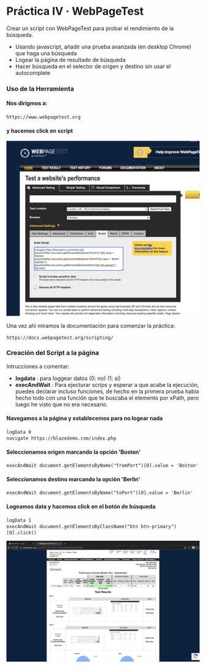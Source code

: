 # Práctica IV · WebPageTest
Crear un script con WebPageTest para probar el rendimiento de la búsqueda.

* Usando javascript, añadir una prueba avanzada (en desktop Chrome) que haga una búsqueda
* Logear la página de resultado de búsqueda
* Hacer búsqueda en el selector de origen y destino sin usar el autocomplete

### Uso de la Herramienta 
#### Nos dirigmos a:
```
https://www.webpagetest.org
```
#### y hacemos click en script

![alt text](Images/search.png)

Una vez ahí miramos la documentación para comenzar la práctica:

```
https://docs.webpagetest.org/scripting/
```

### Creación del Script a la página 

Intrucciones a comentar:
* <b>logdata</b> : para loggear datos (0: no) (1: sí)
* <b>execAndWait</b> : Para ejecturar scrips y esperar a que acabe la ejecución, puedes declarar incluso funciones, de hecho en la primera prueba había hecho todo con una función que te buscaba el elemento por xPath, pero luego he visto que no era necesario.
#### Navegamos a la página y establecemos para no logear nada

```
logData 0
navigate https://blazedemo.com/index.php 
```

#### Seleccionamos origen marcando la opción 'Boston'

```
execAndWait document.getElementsByName("fromPort")[0].value = 'Boston'
```

#### Seleccionamos destino marcando la opción 'Berlin'

```
execAndWait document.getElementsByName("toPort")[0].value = 'Berlin'
```

#### Logeamos data y hacemos click en el botón de búsqueda

```
logData 1
execAndWait document.getElementsByClassName("btn btn-primary")[0].click()
```

![alt text](Images/results.png)
